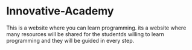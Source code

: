 # Innovative-Academy
This is a website where you can learn programming.
its a website where many resources will be shared for the studentds willing to learn programming and they will be guided in every step.
